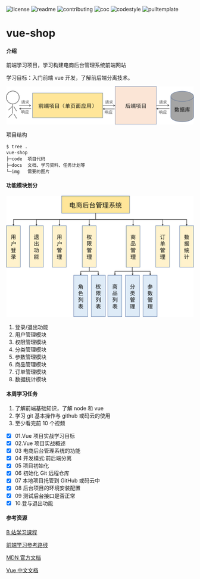 ![license](http://github.zhangqx.com/file-checker/github/RonDen/vue-shop?path=LICENSE)
![readme](http://github.zhangqx.com/file-checker/github/RonDen/vue-shop?path=README.md)
![contributing](http://github.zhangqx.com/file-checker/github/RonDen/vue-shop?path=CONTRIBUTING.md)
![coc](http://github.zhangqx.com/file-checker/github/RonDen/vue-shop?path=CODE_OF_CONDUCT.md)
![codestyle](http://github.zhangqx.com/file-checker/github/RonDen/vue-shop?path=CODE_STYLE.md)
![pulltemplate](http://github.zhangqx.com/file-checker/github/RonDen/vue-shop?path=.github/pull_request_template.md)


# vue-shop

#### 介绍

前端学习项目，学习构建电商后台管理系统前端网站

学习目标：入门前端 vue 开发，了解前后端分离技术。

![](img/front-back-sep.png)

项目结构

```
$ tree .
vue-shop
├─code  项目代码
├─docs  文档、学习资料、任务计划等
└─img   需要的图片
```

#### 功能模块划分

![](img/arch.png)

1. 登录/退出功能
2. 用户管理模块
3. 权限管理模块
4. 分类管理模块
5. 参数管理模块
6. 商品管理模块
7. 订单管理模块
8. 数据统计模块

#### 本周学习任务

1. 了解前端基础知识，了解 node 和 vue
2. 学习 git 基本操作与 github 或码云的使用
3. 至少看完前 10 个视频

- [x] 01.Vue 项目实战学习目标
- [x] 02.Vue 项目实战概述
- [x] 03 电商后台管理系统的功能
- [x] 04 开发模式:前后端分离
- [x] 05 项目初始化
- [x] 06 初始化 Git 远程仓库
- [x] 07 本地项目托管到 GitHub 或码云中
- [x] 08 后台项目的环境安装配置
- [x] 09 测试后台接口是否正常
- [x] 10.登与退出功能

#### 参考资源

[B 站学习课程](https://www.bilibili.com/video/av90846070)

[前端学习参考路线](https://www.cnblogs.com/qianguyihao/p/8776837.html)

[MDN 官方文档](https://developer.mozilla.org/zh-CN/)

[Vue 中文文档](https://cn.vuejs.org/)
